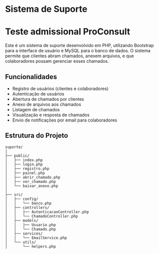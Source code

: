 # Sistema de Suporte
# Teste admissional ProConsult

Este é um sistema de suporte desenvolvido em PHP, utilizando Bootstrap para a interface de usuário e MySQL para o banco de dados. O sistema permite que clientes abram chamados, anexem arquivos, e que colaboradores possam gerenciar esses chamados.

## Funcionalidades

- Registro de usuários (clientes e colaboradores)
- Autenticação de usuários
- Abertura de chamados por clientes
- Anexo de arquivos aos chamados
- Listagem de chamados
- Visualização e resposta de chamados
- Envio de notificações por email para colaboradores

## Estrutura do Projeto

```plaintext
suporte/
│
├── public/
│   ├── index.php
│   ├── login.php
│   ├── registro.php
│   ├── painel.php
│   ├── abrir_chamado.php
│   ├── ver_chamado.php
│   └── baixar_anexo.php
│
├── src/
│   ├── config/
│   │   └── banco.php
│   ├── controllers/
│   │   ├── AutenticacaoController.php
│   │   └── ChamadoController.php
│   ├── models/
│   │   ├── Usuario.php
│   │   └── Chamado.php
│   ├── services/
│   │   └── EmailService.php
│   └── utils/
│       └── helpers.php
